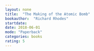 ```yaml
---
layout: none
title:  "The Making of the Atomic Bomb"
bookauthor:  "Richard Rhodes"
startdate:
date: 2018-06-01
mode: "Paperback"
categories: books
rating: 5
---
```

